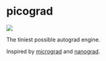 # picograd

![](https://user-images.githubusercontent.com/175716/120076885-ca241100-c075-11eb-940a-87ac9e094efa.png)

The tiniest possible autograd engine.

Inspired by [micrograd](https://github.com/karpathy/micrograd) and [nanograd](https://github.com/rasmusbergpalm/nanograd).